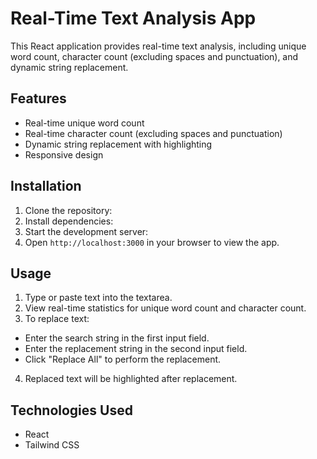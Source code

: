 # Real-Time Text Analysis App

This React application provides real-time text analysis, including unique word count, character count (excluding spaces and punctuation), and dynamic string replacement.

## Features

- Real-time unique word count
- Real-time character count (excluding spaces and punctuation)
- Dynamic string replacement with highlighting
- Responsive design

## Installation

1. Clone the repository:
2. Install dependencies:
3. Start the development server:
4. Open `http://localhost:3000` in your browser to view the app.

## Usage

1. Type or paste text into the textarea.
2. View real-time statistics for unique word count and character count.
3. To replace text:
- Enter the search string in the first input field.
- Enter the replacement string in the second input field.
- Click "Replace All" to perform the replacement.
4. Replaced text will be highlighted after replacement.

## Technologies Used

- React
- Tailwind CSS
